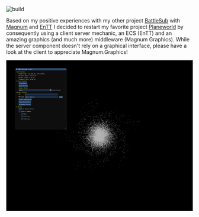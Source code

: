![build](https://github.com/planeworld/pwng-server/actions/workflows/ci.yml/badge.svg)

Based on my positive experiences with my other project [BattleSub](https://github.com/bfeldpw/battlesub) with [Magnum](https://github.com/mosra/magnum) and [EnTT](https://github.com/skypjack/entt) I decided to restart my favorite project [Planeworld](https://github.com/planeworld/planeworld) by consequently using a client server mechanic, an ECS (EnTT) and an amazing graphics (and much more) middleware (Magnum Graphics). While the server component doesn't rely on a graphical interface, please have a look at the client to appreciate Magnum.Graphics!

![Very early galaxy representation](screenshots/Screenshot_20210407_201720.png?raw=true)
